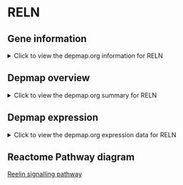 <h1>RELN</h1>

<h2>Gene information</h2>
<details>
  <summary>Click to view the depmap.org information for RELN</summary>
  <iframe src="https://depmap.org/portal/gene/RELN?tab=about" style="border:none;width:100%;height:800px"></iframe>
</details>

<h2>Depmap overview</h2>
<details>
  <summary>Click to view the depmap.org summary for RELN</summary>
  <iframe src="https://depmap.org/portal/gene/RELN?tab=overview" style="border:none;width:100%;height:800px"></iframe>
</details>

<h2>Depmap expression</h2>
<details>
  <summary>Click to view the depmap.org expression data for RELN</summary>
  <iframe src="https://depmap.org/portal/gene/RELN?tab=characterization" style="border:none;width:100%;height:800px"></iframe>
</details>



<h2>Reactome Pathway diagram</h2>
<a href="https://reactome.org/PathwayBrowser/#/R-HSA-8866376">Reelin signalling pathway</a>



